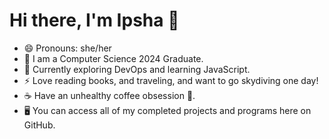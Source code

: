 # Hi there, I'm Ipsha 👋


* 😄 Pronouns: she/her
* :book: I am a Computer Science 2024 Graduate.
* 🌱 Currently exploring DevOps and learning JavaScript.
* ⚡ Love reading books, and traveling, and want to go skydiving one day!
* ☕ Have an unhealthy coffee obsession 🤷.
* 🖥 You can access all of my completed projects and programs here on GitHub.


          

